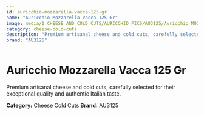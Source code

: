 ```yaml
---
id: auricchio-mozzarella-vacca-125-gr
name: "Auricchio Mozzarella Vacca 125 Gr"
image: media/1 CHEESE AND COLD CUTS/AURICCHIO PICS/AU3125/Auricchio MOZZARELLA VACCA 125 gr.jpg
category: cheese-cold-cuts
description: "Premium artisanal cheese and cold cuts, carefully selected for their exceptional quality and authentic Italian taste."
brand: "AU3125"
---
```


# Auricchio Mozzarella Vacca 125 Gr

Premium artisanal cheese and cold cuts, carefully selected for their exceptional quality and authentic Italian taste.

**Category:** Cheese Cold Cuts
**Brand:** AU3125
